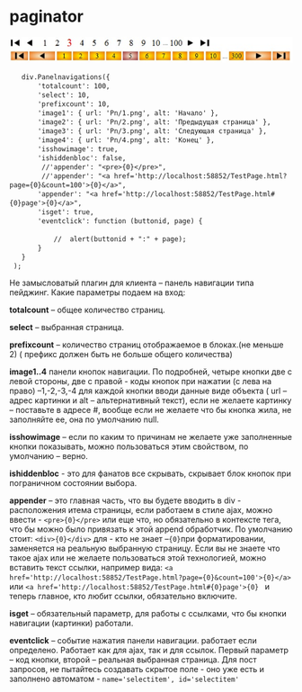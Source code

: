paginator
=========
![paginator](https://github.com/ionson100/paginator/blob/master/PanelNavigator/ss.jpg "paginator")

```
   div.Panelnavigations({
       'totalcount': 100,                                                                   
       'select': 10,                                                                      
       'prefixcount': 10,                                                                      
       'image1': { url: 'Pn/1.png', alt: 'Начало' },                                               
       'image2': { url: 'Pn/2.png', alt: 'Предыдущая страница' },
       'image3': { url: 'Pn/3.png', alt: 'Следующая страница' },
       'image4': { url: 'Pn/4.png', alt: 'Конец' },
       'isshowimage': true,                                                                       
       'ishiddenbloc': false,                                                                       
        //'appender': "<pre>{0}</pre>",                                                            
        //'appender': "<a href='http://localhost:58852/TestPage.html?page={0}&count=100'>{0}</a>",
       'appender': "<a href='http://localhost:58852/TestPage.html#{0}page'>{0}</a>",
       'isget': true,                                                                              
       'eventclick': function (buttonid, page) {                                                   

           //  alert(buttonid + ":" + page);
       }
   }
 );

```
Не замысловатый плагин  для клиента – панель навигации типа пейджинг.
  Какие параметры подаем на вход:
  
  **totalcount** – общее количество страниц.

  **select** – выбранная страница.

  **prefixcount** – количество страниц отображаемое в блоках.(не меньше 2)
  ( префикс должен быть не больше общего количества)

  **image1..4** панели кнопок навигации.
  По подробней, четыре кнопки две с левой стороны, две с правой -
  коды кнопок при нажатии (с лева на право) –1,-2,-3,-4
  для каждой кнопки вводи данные виде объекта ( url –адрес картинки
  и alt – альтернативный текст), если не желаете картинку – поставьте
  в адресе #, вообще если не желаете что бы кнопка жила, не заполняйте ее,
  она по умолчанию null.

  **isshowimage** – если по каким то причинам не желаете уже заполненные кнопки
  показывать, можно пользоваться этим свойством, по умолчанию – верно.

  **ishiddenbloc** - это для фанатов все скрывать, скрывает блок кнопок
  при пограничном состоянии выбора.

  **appender** –  это главная часть, что вы будете вводить в div - расположения
  итема страницы, если работаем в стиле ajax, можно ввести - ```<pre>{0}</pre>```
  или еще что, но обязательно в контексте тега, что бы можно было привязать
  к этой append обработчик. По умолчанию стоит: ```<div>{0}</div>```
  для - кто не знает –``` {0} ```при форматировании, заменяется на реальную выбранную страницу.
  Если вы не знаете что такое ajax или не желаете пользоваться  этой
  технологией, можно вставить текст ссылки, например вида:
  ```<a href='http://localhost:58852/TestPage.html?page={0}&count=100'>{0}</a>```
  или ```<a href='http://localhost:58852/TestPage.html#{0}page'>{0} ``` 
  и теперь главное, кто любит ссылки, обязательно включите.

  **isget** – обязательный параметр, для работы с ссылками, что бы кнопки
  навигации (картинки) работали.

  **eventclick** – событие нажатия панели навигации.
  работает если определено. Работает как для ajax, так и для ссылок.
  Первый параметр – код кнопки, второй – реальная выбранная страница.
  Для пост запросов, не пытайтесь создавать скрытое поле -
  оно уже есть и заполнено автоматом -  ```name='selectitem', id='selectitem'``` 
